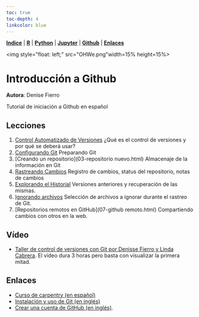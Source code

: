 ```yaml
---
toc: true
toc-depth: 4
linkcolor: blue
---
```


<p align="left">
<strong><a href="../Indice.html">Indice</a></strong>
|
<strong><a href="../Intro a R/R.html">R</a></strong>
|
<strong><a href="../Intro a Python/Python.html">Python</a></strong>
|
<strong><a href="../Intro a Jupyter/Jupyter.html">Jupyter</a></strong>
|
<strong><a href="../Intro a github/Github.html">Github</a></strong>
|
<strong><a href="../enlaces.html">Enlaces</a></strong>
</p>

<img     style="float: left;" src="OHWe.png"width=15% height=15%>

# Introducción a Github
**Autora**: Denise Fierro

Tutorial de iniciación a Github en español


## Lecciones
1. [Control Automatizado de Versiones](01-basico.html) ¿Qué es el control de versiones y por qué se deberá usar? 
2. [Configurando Git](02-configuración.html)  Preparando Git
3. [Creando un repositorio](03-repositorio nuevo.html) Almacenaje de la información en Git 
4. [Rastreando Cambios](04-cambios.html)  Registro de cambios, status del repositorio, notas de cambios 
5. [Explorando el Historial](05-historial.html) Versiones anteriores y recuperación de las mismas. 
6. [Ignorando archivos](06-ignorar.html)  Selección de  archivos a ignorar durante el rastreo de Git. 
7. [Repositorios remotos en GitHub](07-github remoto.html)  Compartiendo cambios con otros en la web. 


## Vídeo
- [Taller de control de versiones con Git por Denisse Fierro y Linda Cabrera](https://youtu.be/zhDGiDqLQxo). El vídeo dura 3 horas pero basta con visualizar la primera mitad.

## Enlaces 
- [Curso de carpentry (en español)](https://swcarpentry.github.io/git-novice-es/)
- [Instalación y uso de Git (en inglés)](https://oceanhackweek.github.io/resources/prep/git.html) 
- [Crear una cuenta de GitHub (en inglés)](https://oceanhackweek.github.io/resources/prep/github.html).







